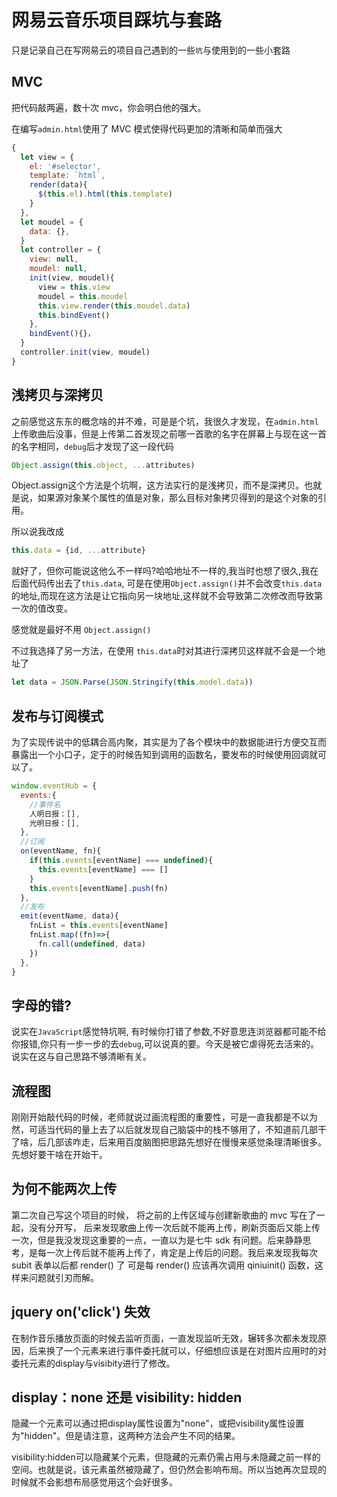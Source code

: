 <!-- ---
title: 网易云音乐项目踩坑与套路
date: 2018/6/12 20:46:25
tags:
	- 项目
	- 套路
--- -->

# 网易云音乐项目踩坑与套路

只是记录自己在写网易云的项目自己遇到的一些`坑`与使用到的一些小套路

## MVC

把代码敲两遍，数十次 mvc，你会明白他的强大。

在编写`admin.html`使用了 MVC 模式使得代码更加的清晰和简单而强大

<!--more-->

```JavaScript
{
  let view = {
    el: '#selector',
    template: `html`,
    render(data){
      $(this.el).html(this.template)
    }
  },
  let moudel = {
  	data: {},      
  }
  let controller = {
  	view: null,
    moudel: null,
    init(view, moudel){
      view = this.view
      moudel = this.moudel
      this.view.render(this.moudel.data)
      this.bindEvent()
    },
    bindEvent(){}，
  }
  controller.init(view, moudel)
}
```

## 浅拷贝与深拷贝

之前感觉这东东的概念啥的并不难，可是是个坑，我很久才发现，在`admin.html`上传歌曲后没事，但是上传第二首发现之前哪一首歌的名字在屏幕上与现在这一首的名字相同，`debug`后才发现了这一段代码
```JavaScript
Object.assign(this.object, ...attributes)
```
Object.assign这个方法是个坑啊，这方法实行的是浅拷贝，而不是深拷贝。也就是说，如果源对象某个属性的值是对象，那么目标对象拷贝得到的是这个对象的引用。

所以说我改成

```JavaScript
this.data = {id, ...attribute}
```

就好了，但你可能说这他么不一样吗?哈哈地址不一样的,我当时也想了很久,我在后面代码传出去了`this.data`, 可是在使用`Object.assign()`并不会改变`this.data`的地址,而现在这方法是让它指向另一块地址,这样就不会导致第二次修改而导致第一次的值改变。

感觉就是最好不用 `Object.assign()`

不过我选择了另一方法，在使用 `this.data`时对其进行深拷贝这样就不会是一个地址了

```javascript
let data = JSON.Parse(JSON.Stringify(this.model.data))
```

## 发布与订阅模式

为了实现传说中的低耦合高内聚，其实是为了各个模块中的数据能进行方便交互而暴露出一个小口子，定于的时候告知到调用的函数名，要发布的时候使用回调就可以了。

```JavaScript
window.eventHub = {
  events:{
    //事件名
    人明日报：[],
    光明日报：[],
  },
  //订阅
  on(eventName, fn){
    if(this.events[eventName] === undefined){
      this.events[eventName] === []
    }
    this.events[eventName].push(fn)
  },
  //发布
  emit(eventName, data){
    fnList = this.events[eventName]
    fnList.map((fn)=>{
      fn.call(undefined, data)
    })
  },
}
```

## 字母的错?

说实在`JavaScript`感觉特坑啊, 有时候你打错了参数,不好意思连浏览器都可能不给你报错,你只有一步一步的去`debug`,可以说真的要。今天是被它虐得死去活来的。说实在这与自己思路不够清晰有关。

## 流程图

刚刚开始敲代码的时候，老师就说过画流程图的重要性，可是一直我都是不以为然，可适当代码的量上去了以后就发现自己脑袋中的栈不够用了，不知道前几部干了啥，后几部该咋走，后来用百度脑图把思路先想好在慢慢来感觉条理清晰很多。先想好要干啥在开始干。

## 为何不能两次上传
第二次自己写这个项目的时候， 将之前的上传区域与创建新歌曲的 mvc 写在了一起，没有分开写，
后来发现歌曲上传一次后就不能再上传，刷新页面后又能上传一次，但是我没发现这重要的一点，一直以为是七牛 sdk 有问题。后来静静思考，是每一次上传后就不能再上传了，肯定是上传后的问题。我后来发现我每次 subit 表单以后都 render() 了 可是每 render() 应该再次调用 qiniuinit() 函数，这样来问题就引刃而解。

## jquery on('click') 失效

在制作音乐播放页面的时候去监听页面，一直发现监听无效，辗转多次都未发现原因，后来换了一个元素来进行事件委托就可以，仔细想应该是在对图片应用时的对委托元素的display与visibity进行了修改。

## display：none 还是  visibility: hidden

隐藏一个元素可以通过把display属性设置为"none"，或把visibility属性设置为"hidden"。但是请注意，这两种方法会产生不同的结果。

visibility:hidden可以隐藏某个元素，但隐藏的元素仍需占用与未隐藏之前一样的空间。也就是说，该元素虽然被隐藏了，但仍然会影响布局。所以当她再次显现的时候就不会影想布局感觉用这个会好很多。



